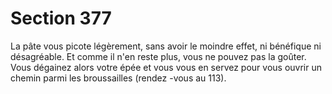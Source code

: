 # Section 377

La pâte vous picote légèrement, sans avoir le moindre effet, ni
bénéfique ni désagréable. Et comme il n'en reste plus, vous ne
pouvez pas la goûter. Vous dégainez alors votre épée et vous vous
en servez pour vous ouvrir un chemin parmi les broussailles
(rendez -vous au  113).